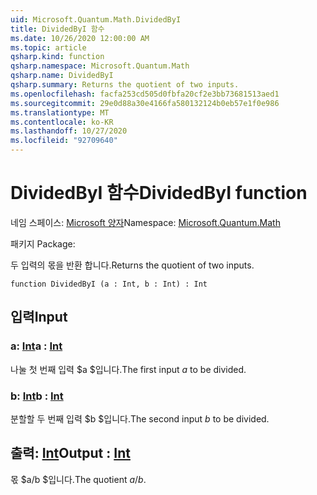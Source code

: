```yaml
---
uid: Microsoft.Quantum.Math.DividedByI
title: DividedByI 함수
ms.date: 10/26/2020 12:00:00 AM
ms.topic: article
qsharp.kind: function
qsharp.namespace: Microsoft.Quantum.Math
qsharp.name: DividedByI
qsharp.summary: Returns the quotient of two inputs.
ms.openlocfilehash: facfa253cd505d0fbfa20cf2e3bb73681513aed1
ms.sourcegitcommit: 29e0d88a30e4166fa580132124b0eb57e1f0e986
ms.translationtype: MT
ms.contentlocale: ko-KR
ms.lasthandoff: 10/27/2020
ms.locfileid: "92709640"
---
```

# <a name="dividedbyi-function"></a><span data-ttu-id="9dadc-102">DividedByI 함수</span><span class="sxs-lookup"><span data-stu-id="9dadc-102">DividedByI function</span></span>

<span data-ttu-id="9dadc-103">네임 스페이스: [Microsoft 양자](xref:Microsoft.Quantum.Math)</span><span class="sxs-lookup"><span data-stu-id="9dadc-103">Namespace: [Microsoft.Quantum.Math](xref:Microsoft.Quantum.Math)</span></span>

<span data-ttu-id="9dadc-104">패키지 [](https://nuget.org/packages/)</span><span class="sxs-lookup"><span data-stu-id="9dadc-104">Package: [](https://nuget.org/packages/)</span></span>


<span data-ttu-id="9dadc-105">두 입력의 몫을 반환 합니다.</span><span class="sxs-lookup"><span data-stu-id="9dadc-105">Returns the quotient of two inputs.</span></span>

```qsharp
function DividedByI (a : Int, b : Int) : Int
```


## <a name="input"></a><span data-ttu-id="9dadc-106">입력</span><span class="sxs-lookup"><span data-stu-id="9dadc-106">Input</span></span>

### <a name="a--int"></a><span data-ttu-id="9dadc-107">a: [Int](xref:microsoft.quantum.lang-ref.int)</span><span class="sxs-lookup"><span data-stu-id="9dadc-107">a : [Int](xref:microsoft.quantum.lang-ref.int)</span></span>

<span data-ttu-id="9dadc-108">나눌 첫 번째 입력 $a $입니다.</span><span class="sxs-lookup"><span data-stu-id="9dadc-108">The first input $a$ to be divided.</span></span>


### <a name="b--int"></a><span data-ttu-id="9dadc-109">b: [Int](xref:microsoft.quantum.lang-ref.int)</span><span class="sxs-lookup"><span data-stu-id="9dadc-109">b : [Int](xref:microsoft.quantum.lang-ref.int)</span></span>

<span data-ttu-id="9dadc-110">분할할 두 번째 입력 $b $입니다.</span><span class="sxs-lookup"><span data-stu-id="9dadc-110">The second input $b$ to be divided.</span></span>



## <a name="output--int"></a><span data-ttu-id="9dadc-111">출력: [Int](xref:microsoft.quantum.lang-ref.int)</span><span class="sxs-lookup"><span data-stu-id="9dadc-111">Output : [Int](xref:microsoft.quantum.lang-ref.int)</span></span>

<span data-ttu-id="9dadc-112">몫 $a/b $입니다.</span><span class="sxs-lookup"><span data-stu-id="9dadc-112">The quotient $a / b$.</span></span>